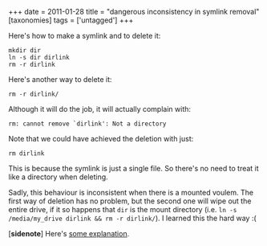 +++
date = 2011-01-28
title = "dangerous inconsistency in symlink removal"
[taxonomies]
tags = ['untagged']
+++

Here's how to make a symlink and to delete it:

``` {.sourceCode .sh}
mkdir dir
ln -s dir dirlink
rm -r dirlink
```

Here's another way to delete it:

``` {.sourceCode .sh}
rm -r dirlink/
```

Although it will do the job, it will actually complain with:

``` {.sourceCode .sh}
rm: cannot remove `dirlink': Not a directory
```

Note that we could have achieved the deletion with just:

``` {.sourceCode .sh}
rm dirlink
```

This is because the symlink is just a single file. So there's no need
to treat it like a directory when deleting.

Sadly, this behaviour is inconsistent when there is a mounted voulem.
The first way of deletion has no problem, but the second one will wipe
out the entire drive, if it so happens that `dir` is the mount directory
(i.e. `ln -s /media/my_drive dirlink && rm -r dirlink/`). I learned this
the hard way :(

[**sidenote**] Here's [some explanation].

  [some explanation]: http://unix.stackexchange.com/q/6618/688
